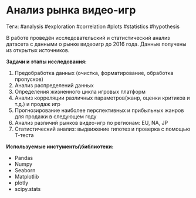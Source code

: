 # Анализ рынка видео-игр

Теги: #analysis #exploration #correlation #plots #statistics #hypothesis

В работе проведён исследовательский и статистический анализ датасета с данными о рынке видеоигр до 2016 года.
Данные получены из открытых источников. 

**Задачи и этапы исследования:**
1. Предобработка данных (очистка, форматирование, обработка пропусков)
2. Анализ распределений данных
3. Определения жизненного цикла игровых платформ
4. Анализ корреляции различных параметров(жанр, оценки критиков и т.д.) и продаж игр
5. Прогнозирование наиболее перспективных и прибыльных жанров для продажи в следующем году
6. Анализ различий рынков видео-игр по регионам: EU, NA, JP
7. Статистический анализ: выдвижение гипотез и проверка с помощью Т-теста

**Используемые инстументы\библиотеки:**
- Pandas
- Numpy
- Seaborn
- Matplotlib
- plotly
- scipy.stats